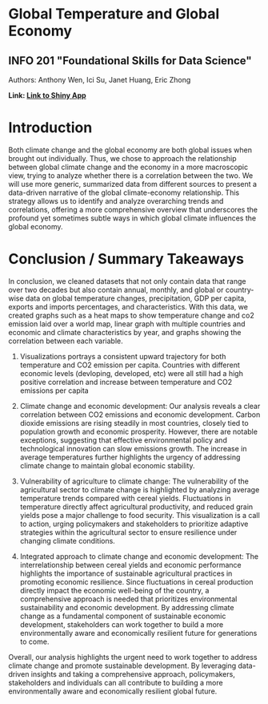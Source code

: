 # Global Temperature and Global Economy
## INFO 201 "Foundational Skills for Data Science"

Authors: Anthony Wen, Ici Su, Janet Huang, Eric Zhong

**Link: [Link to Shiny App]([https://wena04.shinyapps.io/Info201FinalProject/](https://wena04.shinyapps.io/Info_201_Final_Project_BE-3/)https://wena04.shinyapps.io/Info_201_Final_Project_BE-3/)**

# Introduction

Both climate change and the global economy are both global issues when brought out individually. Thus, we chose to approach the relationship between global climate change and the economy in a more macroscopic view, trying to analyze whether there is a correlation between the two. We will use more generic, summarized data from different sources to present a data-driven narrative of the global climate-economy relationship. This strategy allows us to identify and analyze overarching trends and correlations, offering a more comprehensive overview that underscores the profound yet sometimes subtle ways in which global climate influences the global economy.

# Conclusion / Summary Takeaways

In conclusion, we cleaned datasets that not only contain data that range over two decades but also contain annual, monthly, and global or country-wise data on global temperature changes, precipitation, GDP per capita, exports and imports percentages, and characteristics. With this data, we created graphs such as a heat maps to show temperature change and co2 emission laid over a world map, linear graph with multiple countries and economic and climate characteristics by year, and graphs showing the correlation between each variable.

1. Visualizations portrays a consistent upward trajectory for both temperature and CO2 emission per capita. Countries with different economic levels (devloping, developed, etc) were all still had a high positive correlation and increase between temperature and CO2 emissions per capita

2. Climate change and economic development: Our analysis reveals a clear correlation between CO2 emissions and economic development. Carbon dioxide emissions are rising steadily in most countries, closely tied to population growth and economic prosperity. However, there are notable exceptions, suggesting that effective environmental policy and technological innovation can slow emissions growth. The increase in average temperatures further highlights the urgency of addressing climate change to maintain global economic stability.

3. Vulnerability of agriculture to climate change: The vulnerability of the agricultural sector to climate change is highlighted by analyzing average temperature trends compared with cereal yields. Fluctuations in temperature directly affect agricultural productivity, and reduced grain yields pose a major challenge to food security. This visualization is a call to action, urging policymakers and stakeholders to prioritize adaptive strategies within the agricultural sector to ensure resilience under changing climate conditions.

4. Integrated approach to climate change and economic development: The interrelationship between cereal yields and economic performance highlights the importance of sustainable agricultural practices in promoting economic resilience. Since fluctuations in cereal production directly impact the economic well-being of the country, a comprehensive approach is needed that prioritizes environmental sustainability and economic development. By addressing climate change as a fundamental component of sustainable economic development, stakeholders can work together to build a more environmentally aware and economically resilient future for generations to come.

Overall, our analysis highlights the urgent need to work together to address climate change and promote sustainable development. By leveraging data-driven insights and taking a comprehensive approach, policymakers, stakeholders and individuals can all contribute to building a more environmentally aware and economically resilient global future.
